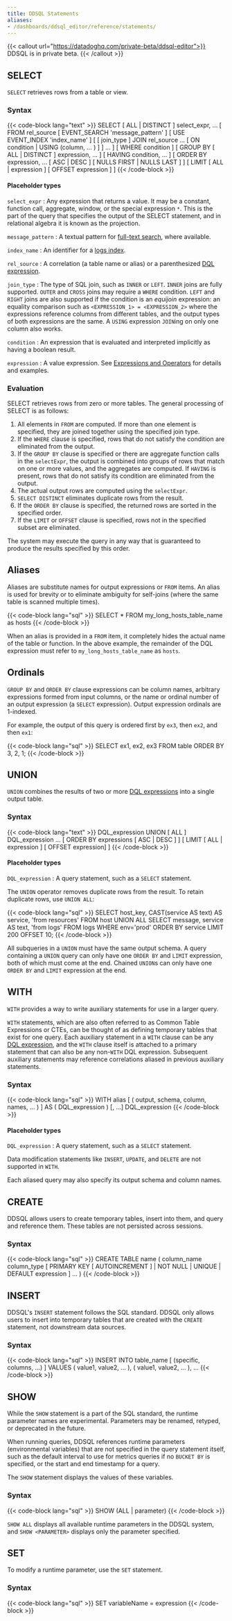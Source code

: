 ```yaml
---
title: DDSQL Statements
aliases:
- /dashboards/ddsql_editor/reference/statements/
---
```


{{< callout url="https://datadoghq.com/private-beta/ddsql-editor">}}
DDSQL is in private beta.
{{< /callout >}}

## SELECT

`SELECT` retrieves rows from a table or view.

### Syntax

{{< code-block lang="text" >}}
SELECT [ ALL | DISTINCT ] select_expr, ...
[ FROM rel_source
  [ EVENT_SEARCH 'message_pattern' ]
  [ USE EVENT_INDEX 'index_name' ]
  [ [ join_type ] JOIN rel_source ...
    [ ON condition | USING (column, ... ) ] ] ... ]
[ WHERE condition ]
[ GROUP BY [ ALL | DISTINCT ] expression, ... ]
[ HAVING condition, ... ]
[ ORDER BY expression, ... [ ASC | DESC ] [ NULLS FIRST | NULLS LAST ] ]
[ LIMIT [ ALL | expression ]
  [ OFFSET expression ] ]
{{< /code-block >}}

#### Placeholder types

`select_expr`
: Any expression that returns a value. It may be a constant, function call, aggregate, window, or the special expression `*`. This is the part of the query that specifies the output of the SELECT statement, and in relational algebra it is known as the projection.

`message_pattern`
: A textual pattern for [full-text search][1], where available.

`index_name`
: An identifier for a [logs index][2].

`rel_source`
: A correlation (a table name or alias) or a parenthesized [DQL expression][3].

`join_type`
: The type of SQL join, such as `INNER` or `LEFT`. `INNER` joins are fully supported. `OUTER` and `CROSS` joins may require a `WHERE` condition. `LEFT` and `RIGHT` joins are also supported if the condition is an *equijoin* expression: an equality comparison such as `<EXPRESSION_1> = <EXPRESSION_2>` where the expressions reference columns from different tables, and the output types of both expressions are the same. A `USING` expression `JOIN`ing on only one column also works.

`condition`
: An expression that is evaluated and interpreted implicitly as having a boolean result.

`expression`
: A value expression. See [Expressions and Operators][4] for details and examples.

### Evaluation

SELECT retrieves rows from zero or more tables. The general processing of SELECT is as follows:

1. All elements in `FROM` are computed. If more than one element is specified, they are joined together using the specified join type.
2. If the `WHERE` clause is specified, rows that do not satisfy the condition are eliminated from the output.
3. If the `GROUP BY` clause is specified or there are aggregate function calls in the `selectExpr`, the output is combined into groups of rows that match on one or more values, and the aggregates are computed. If `HAVING` is present, rows that do not satisfy its condition are eliminated from the output.
4. The actual output rows are computed using the `selectExpr`.
5. `SELECT DISTINCT` eliminates duplicate rows from the result.
6. If the `ORDER BY` clause is specified, the returned rows are sorted in the specified order.
7. If the `LIMIT` or `OFFSET` clause is specified, rows not in the specified subset are eliminated.

The system may execute the query in any way that is guaranteed to produce the results specified by this order.

## Aliases

Aliases are substitute names for output expressions or `FROM` items. An alias is used for brevity or to eliminate ambiguity for self-joins (where the same table is scanned multiple times).

{{< code-block lang="sql" >}}
SELECT * FROM my_long_hosts_table_name as hosts
{{< /code-block >}}

When an alias is provided in a `FROM` item, it completely hides the actual name of the table or function. In the above example, the remainder of the DQL expression must refer to `my_long_hosts_table_name` as `hosts`.

## Ordinals

`GROUP BY` and `ORDER BY` clause expressions can be column names, arbitrary expressions formed from input columns, or the name or ordinal number of an output expression (a `SELECT` expression). Output expression ordinals are 1-indexed.

For example, the output of this query is ordered first by `ex3`, then `ex2`, and then `ex1`:

{{< code-block lang="sql" >}}
SELECT ex1, ex2, ex3 FROM table ORDER BY 3, 2, 1;
{{< /code-block >}}

## UNION

`UNION` combines the results of two or more [DQL expressions][3] into a single output table.

### Syntax

{{< code-block lang="text" >}}
DQL_expression UNION [ ALL ] DQL_expression ...
[ ORDER BY expressions [ ASC | DESC ] ]
[ LIMIT [ ALL | expression ]
  [ OFFSET expression] ]
{{< /code-block >}}

#### Placeholder types

`DQL_expression`
: A query statement, such as a `SELECT` statement.

The `UNION` operator removes duplicate rows from the result. To retain duplicate rows, use `UNION ALL`:

{{< code-block lang="sql" >}}
SELECT host_key, CAST(service AS text) AS service, 'from resources' FROM host
UNION ALL
SELECT message, service AS text, 'from logs' FROM logs WHERE env='prod'
ORDER BY service LIMIT 200 OFFSET 10;
{{< /code-block >}}

All subqueries in a `UNION` must have the same output schema. A query containing a `UNION` query can only have one `ORDER BY` and `LIMIT` expression, both of which must come at the end. Chained `UNION`s can only have one `ORDER BY` and `LIMIT` expression at the end.

## WITH

`WITH` provides a way to write auxiliary statements for use in a larger query.

`WITH` statements, which are also often referred to as Common Table Expressions or CTEs, can be thought of as defining temporary tables that exist for one query. Each auxiliary statement in a `WITH` clause can be any [DQL expression][3], and the `WITH` clause itself is attached to a primary statement that can also be any non-`WITH` DQL expression. Subsequent auxiliary statements may reference correlations aliased in previous auxiliary statements.

### Syntax

{{< code-block lang="sql" >}}
WITH alias [ ( output, schema, column, names, ... ) ] AS ( DQL_expression ) [, ...] DQL_expression
{{< /code-block >}}

#### Placeholder types

`DQL_expression`
: A query statement, such as a `SELECT` statement.

Data modification statements like `INSERT`, `UPDATE`, and `DELETE` are not supported in `WITH`.

Each aliased query may also specify its output schema and column names.

## CREATE

DDSQL allows users to create temporary tables, insert into them, and query and reference them. These tables are not persisted across sessions.

### Syntax

{{< code-block lang="sql" >}}
CREATE TABLE name (
  column_name column_type
  [ PRIMARY KEY [ AUTOINCREMENT ] | NOT NULL | UNIQUE | DEFAULT expression ] ...
)
{{< /code-block >}}

## INSERT

DDSQL's `INSERT` statement follows the SQL standard. DDSQL only allows users to insert into temporary tables that are created with the `CREATE` statement, not downstream data sources.

### Syntax

{{< code-block lang="sql" >}}
INSERT INTO table_name [ (specific, columns, ...) ] VALUES
  ( value1, value2, ... ),
  ( value1, value2, ... ),
  ...
{{< /code-block >}}

## SHOW

<div class="alert alert-warning">While the <code>SHOW</code> statement is a part of the SQL standard, the runtime parameter names are experimental. Parameters may be renamed, retyped, or deprecated in the future.</div>

When running queries, DDSQL references runtime parameters (environmental variables) that are not specified in the query statement itself, such as the default interval to use for metrics queries if no `BUCKET BY` is specified, or the start and end timestamp for a query.

The `SHOW` statement displays the values of these variables.

### Syntax

{{< code-block lang="sql" >}}
SHOW (ALL | parameter)
{{< /code-block >}}

`SHOW ALL` displays all available runtime parameters in the DDSQL system, and `SHOW <PARAMETER>` displays only the parameter specified.

## SET

To modify a runtime parameter, use the `SET` statement.

### Syntax

{{< code-block lang="sql" >}}
SET variableName = expression
{{< /code-block >}}

[1]: /logs/explorer/search_syntax/#full-text-search
[2]: /logs/log_configuration/indexes/
[3]: /ddsql_editor/#use-sql-syntax-ddsql
[4]: /ddsql_editor/reference/expressions_and_operators
